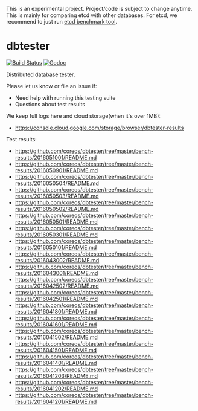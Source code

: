 This is an experimental project. Project/code is subject to change anytime.
This is mainly for comparing etcd with other databases. For etcd, we recommend
to just run [etcd benchmark tool](https://github.com/coreos/etcd/tree/master/tools/benchmark).

# dbtester

[![Build Status](https://img.shields.io/travis/coreos/dbtester.svg?style=flat-square)][cistat] [![Godoc](http://img.shields.io/badge/go-documentation-blue.svg?style=flat-square)][dbtester-godoc]

Distributed database tester.

Please let us know or file an issue if:

- Need help with running this testing suite
- Questions about test results

We keep full logs here and cloud storage(when it's over 1MB):

- https://console.cloud.google.com/storage/browser/dbtester-results

Test results:

- https://github.com/coreos/dbtester/tree/master/bench-results/2016051001/README.md
- https://github.com/coreos/dbtester/tree/master/bench-results/2016050901/README.md
- https://github.com/coreos/dbtester/tree/master/bench-results/2016050504/README.md
- https://github.com/coreos/dbtester/tree/master/bench-results/2016050503/README.md
- https://github.com/coreos/dbtester/tree/master/bench-results/2016050502/README.md
- https://github.com/coreos/dbtester/tree/master/bench-results/2016050501/README.md
- https://github.com/coreos/dbtester/tree/master/bench-results/2016050301/README.md
- https://github.com/coreos/dbtester/tree/master/bench-results/2016050101/README.md
- https://github.com/coreos/dbtester/tree/master/bench-results/2016043002/README.md
- https://github.com/coreos/dbtester/tree/master/bench-results/2016043001/README.md
- https://github.com/coreos/dbtester/tree/master/bench-results/2016042502/README.md
- https://github.com/coreos/dbtester/tree/master/bench-results/2016042501/README.md
- https://github.com/coreos/dbtester/tree/master/bench-results/2016041801/README.md
- https://github.com/coreos/dbtester/tree/master/bench-results/2016041601/README.md
- https://github.com/coreos/dbtester/tree/master/bench-results/2016041502/README.md
- https://github.com/coreos/dbtester/tree/master/bench-results/2016041501/README.md
- https://github.com/coreos/dbtester/tree/master/bench-results/2016041401/README.md
- https://github.com/coreos/dbtester/tree/master/bench-results/2016041203/README.md
- https://github.com/coreos/dbtester/tree/master/bench-results/2016041202/README.md
- https://github.com/coreos/dbtester/tree/master/bench-results/2016041201/README.md

[cistat]: https://travis-ci.org/coreos/dbtester
[dbtester-godoc]: https://godoc.org/github.com/coreos/dbtester

